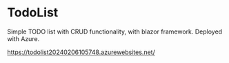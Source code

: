 # TodoList
Simple TODO list with CRUD functionality, with blazor framework. Deployed with Azure.


https://todolist20240206105748.azurewebsites.net/
